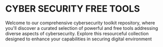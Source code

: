 # CYBER SECURITY FREE TOOLS
Welcome to our comprehensive cybersecurity toolkit repository, where you'll discover a curated selection of powerful and free tools addressing diverse aspects of cybersecurity. Explore this resourceful collection designed to enhance your capabilities in securing digital environment
